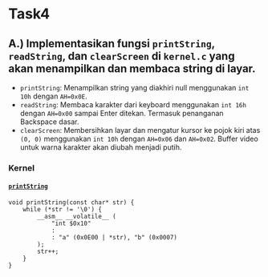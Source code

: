 # Task4
## A.) Implementasikan fungsi `printString`, `readString`, dan `clearScreen` di `kernel.c` yang akan menampilkan dan membaca string di layar.
  - `printString`: Menampilkan string yang diakhiri null menggunakan `int 10h` dengan `AH=0x0E`.
  - `readString`: Membaca karakter dari keyboard menggunakan `int 16h` dengan `AH=0x00` sampai Enter ditekan. Termasuk penanganan Backspace dasar.
  - `clearScreen`: Membersihkan layar dan mengatur kursor ke pojok kiri atas `(0, 0)` menggunakan `int 10h` dengan `AH=0x06` dan `AH=0x02`. Buffer video untuk warna karakter akan diubah menjadi putih.

### Kernel

#### [`printString`](./src/printString)

```
void printString(const char* str) {
    while (*str != '\0') {
        __asm__ __volatile__ (
            "int $0x10"
            : 
            : "a" (0x0E00 | *str), "b" (0x0007)
        );
        str++;
    }
}
```
